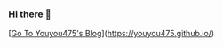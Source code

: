 ### Hi there 👋

<!--
**youyou475/youyou475** is a ✨ _special_ ✨ repository because its `README.md` (this file) appears on your GitHub profile.

Here are some ideas to get you started:

- 🔭 I’m currently working on ...
- 🌱 I’m currently learning ...
- 👯 I’m looking to collaborate on ...
- 🤔 I’m looking for help with ...
- 💬 Ask me about ...
- 📫 How to reach me: ...
- 😄 Pronouns: ...
- ⚡ Fun fact: ...
-->

[[Go To Youyou475's Blog](https://github-readme-stats.vercel.app/api?username=youyou475)](https://youyou475.github.io/)
